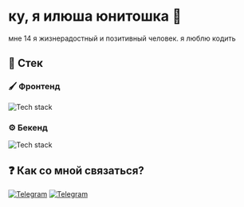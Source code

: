 # ку, я илюша юнитошка 👋

мне 14 я жизнерадостный и позитивный человек. я люблю кодить

## 🔨 Стек

### 🖌️ Фронтенд

![Tech stack](https://skillicons.dev/icons?i=typescript,javascript,svelte,tailwind,html,css,solidjs,astro)

### ⚙️ Бекенд

![Tech stack](https://skillicons.dev/icons?i=bun,typescript,javascript,elysia,postgres,prisma,drizzleorm,redis)

## ❓ Как со мной связаться?

[![Telegram](https://img.shields.io/badge/Telegram-2CA5E0?style=for-the-badge&logo=telegram&logoColor=white)](https://t.me/ilushaunitoshka)
[![Telegram](https://img.shields.io/badge/Discord-5865F2?style=for-the-badge&logo=discord&logoColor=white)](https://discordapp.com/users/1006270417687810138)
